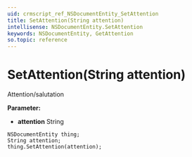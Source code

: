 ```yaml
---
uid: crmscript_ref_NSDocumentEntity_SetAttention
title: SetAttention(String attention)
intellisense: NSDocumentEntity.SetAttention
keywords: NSDocumentEntity, GetAttention
so.topic: reference
---
```


# SetAttention(String attention)

Attention/salutation

**Parameter:** 
* **attention** String

```crmscript
NSDocumentEntity thing;
String attention;
thing.SetAttention(attention);
```

